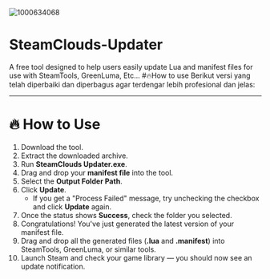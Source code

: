 ![1000634068](https://github.com/user-attachments/assets/2782ea3b-d64c-4020-b03f-10690e806be4)
# SteamClouds-Updater
A free tool designed to help users easily update Lua and manifest files for use with SteamTools, GreenLuma, Etc...
#🔥How to use
Berikut versi yang telah diperbaiki dan diperbagus agar terdengar lebih profesional dan jelas:

---

# **🔥 How to Use**

1. Download the tool.
2. Extract the downloaded archive.
3. Run **SteamClouds Updater.exe**.
4. Drag and drop your **manifest file** into the tool.
5. Select the **Output Folder Path**.
6. Click **Update**.
   * If you get a "Process Failed" message, try unchecking the checkbox and click **Update** again.
7. Once the status shows **Success**, check the folder you selected.
8. Congratulations! You've just generated the latest version of your manifest file.
9. Drag and drop all the generated files (**.lua** and **.manifest**) into SteamTools, GreenLuma, or similar tools.
10. Launch Steam and check your game library — you should now see an update notification.
